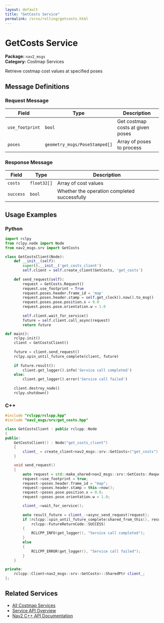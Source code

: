 ```yaml
---
layout: default
title: "GetCosts Service"
permalink: /srvs/rolling/getcosts.html
---
```


# GetCosts Service

**Package:** `nav2_msgs`  
**Category:** Costmap Services

Retrieve costmap cost values at specified poses

## Message Definitions

### Request Message

| Field | Type | Description |
|-------|------|-------------|
| `use_footprint` | `bool` | Get costmap costs at given poses |
| `poses` | `geometry_msgs/PoseStamped[]` | Array of poses to process |


### Response Message

| Field | Type | Description |
|-------|------|-------------|
| `costs` | `float32[]` | Array of cost values |
| `success` | `bool` | Whether the operation completed successfully |



## Usage Examples

### Python

```python
import rclpy
from rclpy.node import Node
from nav2_msgs.srv import GetCosts

class GetCostsClient(Node):
    def __init__(self):
        super().__init__('get_costs_client')
        self.client = self.create_client(GetCosts, 'get_costs')
        
    def send_request(self):
        request = GetCosts.Request()
        request.use_footprint = True
        request.poses.header.frame_id = 'map'
        request.poses.header.stamp = self.get_clock().now().to_msg()
        request.poses.pose.position.x = 0.0
        request.poses.pose.orientation.w = 1.0
        
        self.client.wait_for_service()
        future = self.client.call_async(request)
        return future

def main():
    rclpy.init()
    client = GetCostsClient()
    
    future = client.send_request()
    rclpy.spin_until_future_complete(client, future)
    
    if future.result():
        client.get_logger().info('Service call completed')
    else:
        client.get_logger().error('Service call failed')
        
    client.destroy_node()
    rclpy.shutdown()
```

### C++

```cpp
#include "rclcpp/rclcpp.hpp"
#include "nav2_msgs/srv/get_costs.hpp"

class GetCostsClient : public rclcpp::Node
{
public:
    GetCostsClient() : Node("get_costs_client")
    {
        client_ = create_client<nav2_msgs::srv::GetCosts>("get_costs");
    }

    void send_request()
    {
        auto request = std::make_shared<nav2_msgs::srv::GetCosts::Request>();
        request->use_footprint = true;
        request->poses.header.frame_id = "map";
        request->poses.header.stamp = this->now();
        request->poses.pose.position.x = 0.0;
        request->poses.pose.orientation.w = 1.0;

        client_->wait_for_service();
        
        auto result_future = client_->async_send_request(request);
        if (rclcpp::spin_until_future_complete(shared_from_this(), result_future) ==
            rclcpp::FutureReturnCode::SUCCESS)
        {
            RCLCPP_INFO(get_logger(), "Service call completed");
        }
        else
        {
            RCLCPP_ERROR(get_logger(), "Service call failed");
        }
    }

private:
    rclcpp::Client<nav2_msgs::srv::GetCosts>::SharedPtr client_;
};
```

## Related Services

- [All Costmap Services](/srvs/rolling/index.html#costmap-services)
- [Service API Overview](/srvs/rolling/index.html)
- [Nav2 C++ API Documentation](/rolling/html/index.html)
